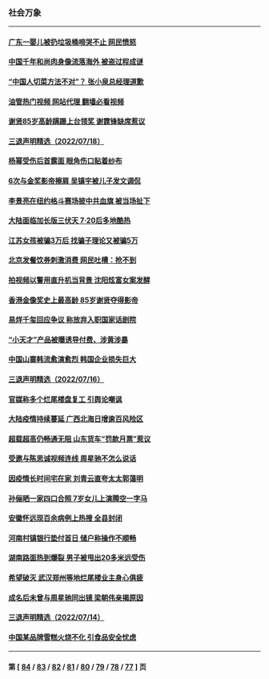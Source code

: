 ### 社会万象
---
#### [广东一婴儿被扔垃圾桶啼哭不止 网民愤怒](../../pages/ncid282/n13784415.md?07192045) 
#### [中国千年和尚肉身像流落海外 被盗过程成谜](../../pages/ncid282/n13784144.md?07192045) 
#### [“中国人切菜方法不对”？ 张小泉总经理道歉](../../pages/ncid282/n13784123.md?07192045) 
#### [油管热门视频 网站代理 翻墙必看视频](http://209.222.30.114:81/youtube.html?07192045)
#### [谢贤85岁高龄蹒跚上台领奖 谢霆锋缺席惹议](../../pages/ncid282/n13784012.md?07192045) 
#### [三退声明精选（2022/07/18）](../../pages/ncid282/n13784161.md?07192045) 
#### [杨幂受伤后首露面 眼角伤口贴着纱布](../../pages/ncid282/n13783961.md?07192045) 
#### [6次与金奖影帝擦肩 吴镇宇被儿子发文调侃](../../pages/ncid282/n13783930.md?07192045) 
#### [李景亮在纽约格斗赛场披中共血旗 被当场扯下](../../pages/ncid282/n13783725.md?07192045) 
#### [大陆面临加长版三伏天 7·20后多地酷热](../../pages/ncid282/n13783638.md?07192045) 
#### [江苏女孩被骗3万后 找骗子理论又被骗5万](../../pages/ncid282/n13783623.md?07192045) 
#### [北京发餐饮券刺激消费 网民吐槽：抢不到](../../pages/ncid282/n13783528.md?07192045) 
#### [拍视频以警用直升机当背景 沈阳炫富女案发酵](../../pages/ncid282/n13783494.md?07192045) 
#### [香港金像奖史上最高龄 85岁谢贤夺得影帝](../../pages/ncid282/n13783054.md?07192045) 
#### [易烊千玺回应争议 称放弃入职国家话剧院](../../pages/ncid282/n13782646.md?07192045) 
#### [“小天才”产品被曝诱导付费、涉黄涉暴](../../pages/ncid282/n13782629.md?07192045) 
#### [中国山寨韩流愈演愈烈 韩国企业损失巨大](../../pages/ncid282/n13782577.md?07192045) 
#### [三退声明精选（2022/07/16）](../../pages/ncid282/n13782492.md?07192045) 
#### [官媒称多个烂尾楼盘复工 引舆论嘲讽](../../pages/ncid282/n13782365.md?07192045) 
#### [大陆疫情持续蔓延 广西北海日增逾百风险区](../../pages/ncid282/n13782153.md?07192045) 
#### [超载超高仍畅通无阻 山东货车“罚款月票”惹议](../../pages/ncid282/n13782107.md?07192045) 
#### [受邀与陈思诚视频连线 周星驰不怎么说话](../../pages/ncid282/n13781904.md?07192045) 
#### [因疫情长时间宅在家 刘青云直夸太太郭蔼明](../../pages/ncid282/n13781880.md?07192045) 
#### [孙俪晒一家四口合照 7岁女儿上演腾空一字马](../../pages/ncid282/n13781856.md?07192045) 
#### [安徽怀远现百余病例上热搜 全县封闭](../../pages/ncid282/n13781512.md?07192045) 
#### [河南村镇银行垫付首日 储户称操作不顺畅](../../pages/ncid282/n13781540.md?07192045) 
#### [湖南路面热到爆裂 男子被甩出20多米远受伤](../../pages/ncid282/n13781453.md?07192045) 
#### [希望破灭 武汉郑州等地烂尾楼业主身心俱疲](../../pages/ncid282/n13781370.md?07192045) 
#### [成名后未曾与周星驰同出镜 梁朝伟亲揭原因](../../pages/ncid282/n13781025.md?07192045) 
#### [三退声明精选（2022/07/14）](../../pages/ncid282/n13781207.md?07192045) 
#### [中国某品牌雪糕火烧不化 引食品安全忧虑](../../pages/ncid282/n13781015.md?07192045) 

---
#### 第 [ [84](./84.md?07192045) / [83](./83.md?07192045) / [82](./82.md?07192045) / [81](./81.md?07192045) / [80](./80.md?07192045) / [79](./79.md?07192045) / [78](./78.md?07192045) / [77](./77.md?07192045) ] 页
